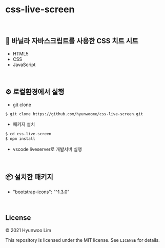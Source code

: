 # css-live-screen

<br>

## 🍌 바닐라 자바스크립트를 사용한 CSS 치트 시트

- HTML5
- CSS
- JavaScript

<br>

## ⚙️ 로컬환경에서 실행

- git clone

```sh
$ git clone https://github.com/hyunwoome/css-live-screen.git
```

- 패키지 설치

```sh
$ cd css-live-screen
$ npm install
```

- vscode liveserver로 개발서버 실행

<br>

## 📦 설치한 패키지

- "bootstrap-icons": "^1.3.0"

<br>

## License

© 2021 Hyunwoo Lim

This repository is licensed under the MIT license. See `LICENSE` for details.
